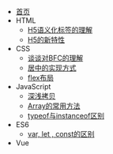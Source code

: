 - [首页](/)
- HTML
    - [H5语义化标签的理解](/HTML/语义化标签的理解.md)
    - [H5的新特性](/HTML/H5的新特性.md)
- CSS
    - [谈谈对BFC的理解](/CSS/BFC.md)
    - [居中的实现方式](/CSS/居中的实现方式.md)
    - [flex布局](/CSS/flex.md)
- JavaScript
    - [深浅拷贝](/JavaScript/深浅拷贝.md)
    - [Array的常用方法](/JavaScript/Array.md)
    - [typeof与instanceof区别](/JavaScript/typeof与instanceof区别.md)
- ES6
    - [var, let , const的区别](/ES6/var-let-const的区别.md)
- Vue